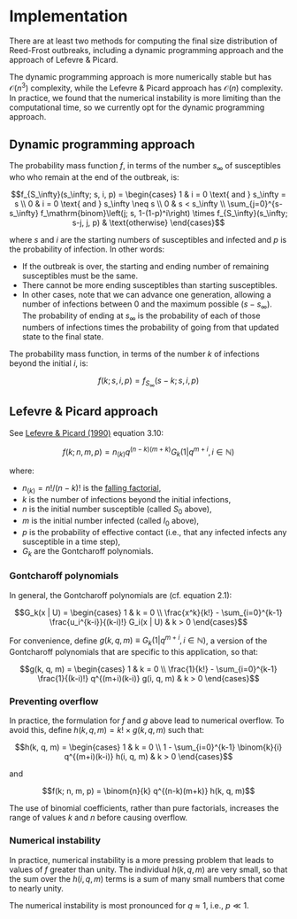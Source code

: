 # Implementation

There are at least two methods for computing the final size distribution of Reed-Frost outbreaks, including a dynamic programming approach and the approach of Lefevre & Picard.

The dynamic programming approach is more numerically stable but has $\mathcal{O}(n^3)$ complexity, while the Lefevre & Picard approach has $\mathcal{O}(n)$ complexity. In practice, we found that the numerical instability is more limiting than the computational time, so we currently opt for the dynamic programming approach.

## Dynamic programming approach

The probability mass function $f$, in terms of the number $s_\infty$ of susceptibles who who remain at the end of the outbreak, is:

```math
f_{S_\infty}(s_\infty; s, i, p) = \begin{cases}
  1 & i = 0 \text{ and } s_\infty = s \\
  0 & i = 0 \text{ and } s_\infty \neq s \\
  0 & s < s_\infty \\
  \sum_{j=0}^{s-s_\infty} f_\mathrm{binom}\left(j; s, 1-(1-p)^i\right) \times f_{S_\infty}(s_\infty; s-j, j, p) & \text{otherwise}
\end{cases}
```

where $s$ and $i$ are the starting numbers of susceptibles and infected and $p$ is the probability of infection. In other words:

- If the outbreak is over, the starting and ending number of remaining susceptibles must be the same.
- There cannot be more ending susceptibles than starting susceptibles.
- In other cases, note that we can advance one generation, allowing a number of infections between 0 and the maximum possible ($s - s_\infty$). The probability of ending at $s_\infty$ is the probability of each of those numbers of infections times the probability of going from that updated state to the final state.

The probability mass function, in terms of the number $k$ of infections beyond the initial $i$, is:

```math
f(k; s, i, p) = f_{S_\infty}(s - k; s, i, p)
```

## Lefevre & Picard approach

See [Lefevre & Picard (1990)](https://www.doi.org/10.2307/1427595) equation 3.10:

```math
f(k; n, m, p) = n_{(k)} q^{(n-k)(m+k)} G_k(1 | q^{m+i}, i \in \mathbb{N})
```

where:

- $n_{(k)} = n!/(n-k)!$ is the [falling factorial](https://en.wikipedia.org/wiki/Falling_and_rising_factorials),
- $k$ is the number of infections beyond the initial infections,
- $n$ is the initial number susceptible (called $S_0$ above),
- $m$ is the initial number infected (called $I_0$ above),
- $p$ is the probability of effective contact (i.e., that any infected infects any susceptible in a time step),
- $G_k$ are the Gontcharoff polynomials.

### Gontcharoff polynomials

In general, the Gontcharoff polynomials are (cf. equation 2.1):

```math
G_k(x | U) = \begin{cases}
  1 & k = 0 \\
  \frac{x^k}{k!} - \sum_{i=0}^{k-1} \frac{u_i^{k-i}}{(k-i)!} G_i(x | U) & k > 0
\end{cases}
```

For convenience, define $g(k, q, m) \equiv G_k(1 | q^{m+i}, i \in \mathbb{N})$, a version of the Gontcharoff polynomials that are specific to this application, so that:

```math
g(k, q, m) = \begin{cases}
  1 & k = 0 \\
  \frac{1}{k!} - \sum_{i=0}^{k-1} \frac{1}{(k-i)!} q^{(m+i)(k-i)} g(i, q, m) & k > 0
\end{cases}
```

### Preventing overflow

In practice, the formulation for $f$ and $g$ above lead to numerical overflow. To avoid this, define $h(k, q, m) = k! \times g(k, q, m)$ such that:

```math
h(k, q, m) = \begin{cases}
  1 & k = 0 \\
  1 - \sum_{i=0}^{k-1} \binom{k}{i} q^{(m+i)(k-i)} h(i, q, m) & k > 0
\end{cases}
```

and

```math
f(k; n, m, p) = \binom{n}{k} q^{(n-k)(m+k)} h(k, q, m)
```

The use of binomial coefficients, rather than pure factorials, increases the range of values $k$ and $n$ before causing overflow.

### Numerical instability

In practice, numerical instability is a more pressing problem that leads to values of $f$ greater than unity. The individual $h(k, q, m)$ are very small, so that the sum over the $h(i, q, m)$ terms is a sum of many small numbers that come to nearly unity.

The numerical instability is most pronounced for $q \approx 1$, i.e., $p \ll 1$.
